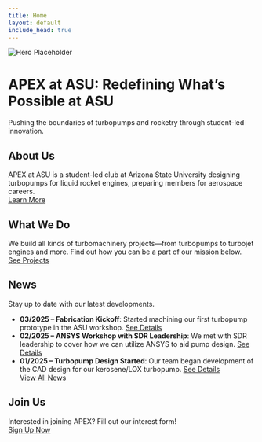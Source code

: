 ```yaml
---
title: Home
layout: default
include_head: true
---
```


![Hero Placeholder](https://media.giphy.com/media/26ufnwz3wDUli7GU0/giphy.gif)

# APEX at ASU: Redefining What’s Possible at ASU
Pushing the boundaries of turbopumps and rocketry through student-led innovation.

## About Us
APEX at ASU is a student-led club at Arizona State University designing turbopumps for liquid rocket engines, preparing members for aerospace careers.  
[Learn More](/about)

## What We Do
We build all kinds of turbomachinery projects—from turbopumps to turbojet engines and more. Find out how you can be a part of our mission below.  
[See Projects](/projects)

## News
Stay up to date with our latest developments.  
- **03/2025 – Fabrication Kickoff**: Started machining our first turbopump prototype in the ASU workshop. [See Details](/news/2025-03-fabrication-kickoff)  
- **02/2025 – ANSYS Workshop with SDR Leadership**: We met with SDR leadership to cover how we can utilize ANSYS to aid pump design. [See Details](/news/2025-02-ansys-workshop)  
- **01/2025 – Turbopump Design Started**: Our team began development of the CAD design for our kerosene/LOX turbopump. [See Details](/news/2025-01-turbopump-design-started)  
[View All News](/news)

## Join Us
Interested in joining APEX? Fill out our interest form!  
[Sign Up Now](https://docs.google.com/forms/d/e/1FAIpQLSetCSo3qPH0vZY5SkkZkFrHTlZe1MrBMkFabVqSG0ugdA98mA/viewform?usp=sharing)
